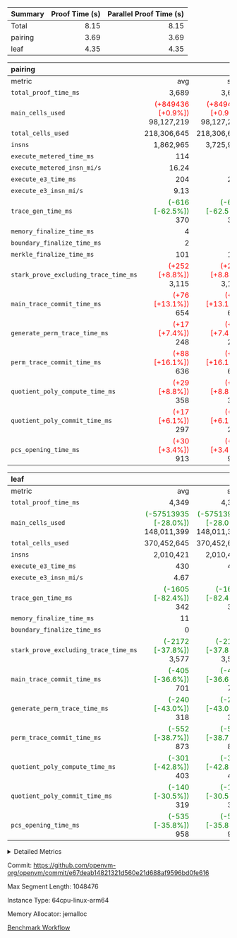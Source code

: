 | Summary | Proof Time (s) | Parallel Proof Time (s) |
|:---|---:|---:|
| Total |  8.15 |  8.15 |
| pairing |  3.69 |  3.69 |
| leaf |  4.35 |  4.35 |


| pairing |||||
|:---|---:|---:|---:|---:|
|metric|avg|sum|max|min|
| `total_proof_time_ms ` |  3,689 |  3,689 |  3,689 |  3,689 |
| `main_cells_used     ` | <span style='color: red'>(+849436 [+0.9%])</span> 98,127,219 | <span style='color: red'>(+849436 [+0.9%])</span> 98,127,219 | <span style='color: red'>(+849436 [+0.9%])</span> 98,127,219 | <span style='color: red'>(+849436 [+0.9%])</span> 98,127,219 |
| `total_cells_used    ` |  218,306,645 |  218,306,645 |  218,306,645 |  218,306,645 |
| `insns               ` |  1,862,965 |  3,725,930 |  1,862,965 |  1,862,965 |
| `execute_metered_time_ms` |  114 | -          | -          | -          |
| `execute_metered_insn_mi/s` |  16.24 | -          |  16.24 |  16.24 |
| `execute_e3_time_ms  ` |  204 |  204 |  204 |  204 |
| `execute_e3_insn_mi/s` |  9.13 | -          |  9.13 |  9.13 |
| `trace_gen_time_ms   ` | <span style='color: green'>(-616 [-62.5%])</span> 370 | <span style='color: green'>(-616 [-62.5%])</span> 370 | <span style='color: green'>(-616 [-62.5%])</span> 370 | <span style='color: green'>(-616 [-62.5%])</span> 370 |
| `memory_finalize_time_ms` |  4 |  4 |  4 |  4 |
| `boundary_finalize_time_ms` |  2 |  2 |  2 |  2 |
| `merkle_finalize_time_ms` |  101 |  101 |  101 |  101 |
| `stark_prove_excluding_trace_time_ms` | <span style='color: red'>(+252 [+8.8%])</span> 3,115 | <span style='color: red'>(+252 [+8.8%])</span> 3,115 | <span style='color: red'>(+252 [+8.8%])</span> 3,115 | <span style='color: red'>(+252 [+8.8%])</span> 3,115 |
| `main_trace_commit_time_ms` | <span style='color: red'>(+76 [+13.1%])</span> 654 | <span style='color: red'>(+76 [+13.1%])</span> 654 | <span style='color: red'>(+76 [+13.1%])</span> 654 | <span style='color: red'>(+76 [+13.1%])</span> 654 |
| `generate_perm_trace_time_ms` | <span style='color: red'>(+17 [+7.4%])</span> 248 | <span style='color: red'>(+17 [+7.4%])</span> 248 | <span style='color: red'>(+17 [+7.4%])</span> 248 | <span style='color: red'>(+17 [+7.4%])</span> 248 |
| `perm_trace_commit_time_ms` | <span style='color: red'>(+88 [+16.1%])</span> 636 | <span style='color: red'>(+88 [+16.1%])</span> 636 | <span style='color: red'>(+88 [+16.1%])</span> 636 | <span style='color: red'>(+88 [+16.1%])</span> 636 |
| `quotient_poly_compute_time_ms` | <span style='color: red'>(+29 [+8.8%])</span> 358 | <span style='color: red'>(+29 [+8.8%])</span> 358 | <span style='color: red'>(+29 [+8.8%])</span> 358 | <span style='color: red'>(+29 [+8.8%])</span> 358 |
| `quotient_poly_commit_time_ms` | <span style='color: red'>(+17 [+6.1%])</span> 297 | <span style='color: red'>(+17 [+6.1%])</span> 297 | <span style='color: red'>(+17 [+6.1%])</span> 297 | <span style='color: red'>(+17 [+6.1%])</span> 297 |
| `pcs_opening_time_ms ` | <span style='color: red'>(+30 [+3.4%])</span> 913 | <span style='color: red'>(+30 [+3.4%])</span> 913 | <span style='color: red'>(+30 [+3.4%])</span> 913 | <span style='color: red'>(+30 [+3.4%])</span> 913 |

| leaf |||||
|:---|---:|---:|---:|---:|
|metric|avg|sum|max|min|
| `total_proof_time_ms ` |  4,349 |  4,349 |  4,349 |  4,349 |
| `main_cells_used     ` | <span style='color: green'>(-57513935 [-28.0%])</span> 148,011,399 | <span style='color: green'>(-57513935 [-28.0%])</span> 148,011,399 | <span style='color: green'>(-57513935 [-28.0%])</span> 148,011,399 | <span style='color: green'>(-57513935 [-28.0%])</span> 148,011,399 |
| `total_cells_used    ` |  370,452,645 |  370,452,645 |  370,452,645 |  370,452,645 |
| `insns               ` |  2,010,421 |  2,010,421 |  2,010,421 |  2,010,421 |
| `execute_e3_time_ms  ` |  430 |  430 |  430 |  430 |
| `execute_e3_insn_mi/s` |  4.67 | -          |  4.67 |  4.67 |
| `trace_gen_time_ms   ` | <span style='color: green'>(-1605 [-82.4%])</span> 342 | <span style='color: green'>(-1605 [-82.4%])</span> 342 | <span style='color: green'>(-1605 [-82.4%])</span> 342 | <span style='color: green'>(-1605 [-82.4%])</span> 342 |
| `memory_finalize_time_ms` |  11 |  11 |  11 |  11 |
| `boundary_finalize_time_ms` |  0 |  0 |  0 |  0 |
| `stark_prove_excluding_trace_time_ms` | <span style='color: green'>(-2172 [-37.8%])</span> 3,577 | <span style='color: green'>(-2172 [-37.8%])</span> 3,577 | <span style='color: green'>(-2172 [-37.8%])</span> 3,577 | <span style='color: green'>(-2172 [-37.8%])</span> 3,577 |
| `main_trace_commit_time_ms` | <span style='color: green'>(-405 [-36.6%])</span> 701 | <span style='color: green'>(-405 [-36.6%])</span> 701 | <span style='color: green'>(-405 [-36.6%])</span> 701 | <span style='color: green'>(-405 [-36.6%])</span> 701 |
| `generate_perm_trace_time_ms` | <span style='color: green'>(-240 [-43.0%])</span> 318 | <span style='color: green'>(-240 [-43.0%])</span> 318 | <span style='color: green'>(-240 [-43.0%])</span> 318 | <span style='color: green'>(-240 [-43.0%])</span> 318 |
| `perm_trace_commit_time_ms` | <span style='color: green'>(-552 [-38.7%])</span> 873 | <span style='color: green'>(-552 [-38.7%])</span> 873 | <span style='color: green'>(-552 [-38.7%])</span> 873 | <span style='color: green'>(-552 [-38.7%])</span> 873 |
| `quotient_poly_compute_time_ms` | <span style='color: green'>(-301 [-42.8%])</span> 403 | <span style='color: green'>(-301 [-42.8%])</span> 403 | <span style='color: green'>(-301 [-42.8%])</span> 403 | <span style='color: green'>(-301 [-42.8%])</span> 403 |
| `quotient_poly_commit_time_ms` | <span style='color: green'>(-140 [-30.5%])</span> 319 | <span style='color: green'>(-140 [-30.5%])</span> 319 | <span style='color: green'>(-140 [-30.5%])</span> 319 | <span style='color: green'>(-140 [-30.5%])</span> 319 |
| `pcs_opening_time_ms ` | <span style='color: green'>(-535 [-35.8%])</span> 958 | <span style='color: green'>(-535 [-35.8%])</span> 958 | <span style='color: green'>(-535 [-35.8%])</span> 958 | <span style='color: green'>(-535 [-35.8%])</span> 958 |



<details>
<summary>Detailed Metrics</summary>

|  | keygen_time_ms | commit_exe_time_ms | app proof_time_ms | agg_layer_time_ms |
| --- | --- | --- | --- |
|  | 48 | 9 | 4,106 | 5,499 | 

| group | single_leaf_agg_time_ms | prove_segment_time_ms | num_children | memory_to_vec_partition_time_ms | insns | fri.log_blowup | execute_metered_time_ms | execute_metered_insn_mi/s | compute_user_public_values_proof_time_ms |
| --- | --- | --- | --- | --- | --- | --- | --- | --- | --- |
| leaf | 5,497 |  | 1 |  |  | 1 |  |  |  | 
| pairing |  | 3,945 |  | 6 | 1,862,965 | 1 | 114 | 16.24 | 39 | 

| group | air_name | quotient_deg | interactions | constraints |
| --- | --- | --- | --- | --- |
| leaf | AccessAdapterAir<2> | 2 | 5 | 12 | 
| leaf | AccessAdapterAir<4> | 2 | 5 | 12 | 
| leaf | AccessAdapterAir<8> | 2 | 5 | 12 | 
| leaf | FriReducedOpeningAir | 2 | 39 | 71 | 
| leaf | JalRangeCheckAir | 2 | 9 | 14 | 
| leaf | NativePoseidon2Air<BabyBearParameters>, 1> | 2 | 136 | 572 | 
| leaf | PhantomAir | 2 | 3 | 5 | 
| leaf | ProgramAir | 1 | 1 | 4 | 
| leaf | VariableRangeCheckerAir | 1 | 1 | 4 | 
| leaf | VmAirWrapper<AluNativeAdapterAir, FieldArithmeticCoreAir> | 2 | 15 | 27 | 
| leaf | VmAirWrapper<BranchNativeAdapterAir, BranchEqualCoreAir<1> | 2 | 11 | 25 | 
| leaf | VmAirWrapper<NativeAdapterAir<2, 0>, PublicValuesCoreAir> | 2 | 11 | 30 | 
| leaf | VmAirWrapper<NativeLoadStoreAdapterAir<1>, NativeLoadStoreCoreAir<1> | 2 | 15 | 20 | 
| leaf | VmAirWrapper<NativeLoadStoreAdapterAir<4>, NativeLoadStoreCoreAir<4> | 2 | 15 | 20 | 
| leaf | VmAirWrapper<NativeVectorizedAdapterAir<4>, FieldExtensionCoreAir> | 2 | 15 | 27 | 
| leaf | VmConnectorAir | 2 | 5 | 11 | 
| leaf | VolatileBoundaryAir | 2 | 7 | 19 | 
| pairing | AccessAdapterAir<16> | 2 | 5 | 12 | 
| pairing | AccessAdapterAir<2> | 2 | 5 | 12 | 
| pairing | AccessAdapterAir<32> | 2 | 5 | 12 | 
| pairing | AccessAdapterAir<4> | 2 | 5 | 12 | 
| pairing | AccessAdapterAir<8> | 2 | 5 | 12 | 
| pairing | BitwiseOperationLookupAir<8> | 2 | 2 | 4 | 
| pairing | MemoryMerkleAir<8> | 2 | 4 | 39 | 
| pairing | PersistentBoundaryAir<8> | 2 | 3 | 7 | 
| pairing | PhantomAir | 2 | 3 | 5 | 
| pairing | Poseidon2PeripheryAir<BabyBearParameters>, 1> | 2 | 1 | 286 | 
| pairing | ProgramAir | 1 | 1 | 4 | 
| pairing | RangeTupleCheckerAir<2> | 1 | 1 | 4 | 
| pairing | Rv32HintStoreAir | 2 | 18 | 28 | 
| pairing | VariableRangeCheckerAir | 1 | 1 | 4 | 
| pairing | VmAirWrapper<Rv32BaseAluAdapterAir, BaseAluCoreAir<4, 8> | 2 | 20 | 37 | 
| pairing | VmAirWrapper<Rv32BaseAluAdapterAir, LessThanCoreAir<4, 8> | 2 | 18 | 40 | 
| pairing | VmAirWrapper<Rv32BaseAluAdapterAir, ShiftCoreAir<4, 8> | 2 | 24 | 91 | 
| pairing | VmAirWrapper<Rv32BranchAdapterAir, BranchEqualCoreAir<4> | 2 | 11 | 20 | 
| pairing | VmAirWrapper<Rv32BranchAdapterAir, BranchLessThanCoreAir<4, 8> | 2 | 13 | 35 | 
| pairing | VmAirWrapper<Rv32CondRdWriteAdapterAir, Rv32JalLuiCoreAir> | 2 | 10 | 18 | 
| pairing | VmAirWrapper<Rv32IsEqualModAdapterAir<2, 1, 32, 32>, ModularIsEqualCoreAir<32, 4, 8> | 2 | 25 | 225 | 
| pairing | VmAirWrapper<Rv32JalrAdapterAir, Rv32JalrCoreAir> | 2 | 16 | 20 | 
| pairing | VmAirWrapper<Rv32LoadStoreAdapterAir, LoadSignExtendCoreAir<4, 8> | 2 | 18 | 33 | 
| pairing | VmAirWrapper<Rv32LoadStoreAdapterAir, LoadStoreCoreAir<4> | 2 | 17 | 40 | 
| pairing | VmAirWrapper<Rv32MultAdapterAir, DivRemCoreAir<4, 8> | 2 | 25 | 84 | 
| pairing | VmAirWrapper<Rv32MultAdapterAir, MulHCoreAir<4, 8> | 2 | 24 | 31 | 
| pairing | VmAirWrapper<Rv32MultAdapterAir, MultiplicationCoreAir<4, 8> | 2 | 19 | 19 | 
| pairing | VmAirWrapper<Rv32RdWriteAdapterAir, Rv32AuipcCoreAir> | 2 | 12 | 14 | 
| pairing | VmAirWrapper<Rv32VecHeapAdapterAir<1, 2, 2, 32, 32>, FieldExpressionCoreAir> | 2 | 415 | 480 | 
| pairing | VmAirWrapper<Rv32VecHeapAdapterAir<2, 1, 1, 32, 32>, FieldExpressionCoreAir> | 2 | 158 | 190 | 
| pairing | VmAirWrapper<Rv32VecHeapAdapterAir<2, 2, 2, 32, 32>, FieldExpressionCoreAir> | 2 | 428 | 457 | 
| pairing | VmConnectorAir | 2 | 5 | 11 | 

| group | air_name | idx | rows | prep_cols | perm_cols | main_cols | cells |
| --- | --- | --- | --- | --- | --- | --- | --- |
| leaf | AccessAdapterAir<2> | 0 | 1,048,576 |  | 16 | 11 | 28,311,552 | 
| leaf | AccessAdapterAir<4> | 0 | 524,288 |  | 16 | 13 | 15,204,352 | 
| leaf | AccessAdapterAir<8> | 0 | 16,384 |  | 16 | 17 | 540,672 | 
| leaf | FriReducedOpeningAir | 0 | 1,048,576 |  | 84 | 27 | 116,391,936 | 
| leaf | JalRangeCheckAir | 0 | 65,536 |  | 28 | 12 | 2,621,440 | 
| leaf | NativePoseidon2Air<BabyBearParameters>, 1> | 0 | 131,072 |  | 312 | 398 | 93,061,120 | 
| leaf | PhantomAir | 0 | 32,768 |  | 12 | 6 | 589,824 | 
| leaf | ProgramAir | 0 | 524,288 |  | 8 | 10 | 9,437,184 | 
| leaf | VariableRangeCheckerAir | 0 | 262,144 | 2 | 8 | 1 | 2,359,296 | 
| leaf | VmAirWrapper<AluNativeAdapterAir, FieldArithmeticCoreAir> | 0 | 1,048,576 |  | 36 | 29 | 68,157,440 | 
| leaf | VmAirWrapper<BranchNativeAdapterAir, BranchEqualCoreAir<1> | 0 | 262,144 |  | 28 | 23 | 13,369,344 | 
| leaf | VmAirWrapper<NativeAdapterAir<2, 0>, PublicValuesCoreAir> | 0 | 64 |  | 28 | 27 | 3,520 | 
| leaf | VmAirWrapper<NativeLoadStoreAdapterAir<1>, NativeLoadStoreCoreAir<1> | 0 | 524,288 |  | 40 | 21 | 31,981,568 | 
| leaf | VmAirWrapper<NativeLoadStoreAdapterAir<4>, NativeLoadStoreCoreAir<4> | 0 | 131,072 |  | 40 | 27 | 8,781,824 | 
| leaf | VmAirWrapper<NativeVectorizedAdapterAir<4>, FieldExtensionCoreAir> | 0 | 262,144 |  | 36 | 38 | 19,398,656 | 
| leaf | VmConnectorAir | 0 | 2 | 1 | 16 | 5 | 42 | 
| leaf | VolatileBoundaryAir | 0 | 262,144 |  | 20 | 12 | 8,388,608 | 

| group | air_name | segment | rows | prep_cols | perm_cols | main_cols | cells |
| --- | --- | --- | --- | --- | --- | --- | --- |
| pairing | AccessAdapterAir<16> | 0 | 262,144 |  | 16 | 25 | 10,747,904 | 
| pairing | AccessAdapterAir<32> | 0 | 131,072 |  | 16 | 41 | 7,471,104 | 
| pairing | AccessAdapterAir<8> | 0 | 524,288 |  | 16 | 17 | 17,301,504 | 
| pairing | BitwiseOperationLookupAir<8> | 0 | 65,536 | 3 | 8 | 2 | 655,360 | 
| pairing | MemoryMerkleAir<8> | 0 | 32,768 |  | 16 | 32 | 1,572,864 | 
| pairing | PersistentBoundaryAir<8> | 0 | 32,768 |  | 12 | 20 | 1,048,576 | 
| pairing | PhantomAir | 0 | 1 |  | 12 | 6 | 18 | 
| pairing | Poseidon2PeripheryAir<BabyBearParameters>, 1> | 0 | 32,768 |  | 8 | 300 | 10,092,544 | 
| pairing | ProgramAir | 0 | 32,768 |  | 8 | 10 | 589,824 | 
| pairing | RangeTupleCheckerAir<2> | 0 | 524,288 | 2 | 8 | 1 | 4,718,592 | 
| pairing | Rv32HintStoreAir | 0 | 256 |  | 44 | 32 | 19,456 | 
| pairing | VariableRangeCheckerAir | 0 | 262,144 | 2 | 8 | 1 | 2,359,296 | 
| pairing | VmAirWrapper<Rv32BaseAluAdapterAir, BaseAluCoreAir<4, 8> | 0 | 1,048,576 |  | 52 | 36 | 92,274,688 | 
| pairing | VmAirWrapper<Rv32BaseAluAdapterAir, LessThanCoreAir<4, 8> | 0 | 65,536 |  | 40 | 37 | 5,046,272 | 
| pairing | VmAirWrapper<Rv32BaseAluAdapterAir, ShiftCoreAir<4, 8> | 0 | 2,048 |  | 52 | 53 | 215,040 | 
| pairing | VmAirWrapper<Rv32BranchAdapterAir, BranchEqualCoreAir<4> | 0 | 262,144 |  | 28 | 26 | 14,155,776 | 
| pairing | VmAirWrapper<Rv32BranchAdapterAir, BranchLessThanCoreAir<4, 8> | 0 | 131,072 |  | 32 | 32 | 8,388,608 | 
| pairing | VmAirWrapper<Rv32CondRdWriteAdapterAir, Rv32JalLuiCoreAir> | 0 | 8,192 |  | 28 | 18 | 376,832 | 
| pairing | VmAirWrapper<Rv32IsEqualModAdapterAir<2, 1, 32, 32>, ModularIsEqualCoreAir<32, 4, 8> | 0 | 32 |  | 56 | 166 | 7,104 | 
| pairing | VmAirWrapper<Rv32JalrAdapterAir, Rv32JalrCoreAir> | 0 | 65,536 |  | 36 | 28 | 4,194,304 | 
| pairing | VmAirWrapper<Rv32LoadStoreAdapterAir, LoadStoreCoreAir<4> | 0 | 1,048,576 |  | 52 | 41 | 97,517,568 | 
| pairing | VmAirWrapper<Rv32MultAdapterAir, MulHCoreAir<4, 8> | 0 | 256 |  | 72 | 39 | 28,416 | 
| pairing | VmAirWrapper<Rv32MultAdapterAir, MultiplicationCoreAir<4, 8> | 0 | 512 |  | 52 | 31 | 42,496 | 
| pairing | VmAirWrapper<Rv32RdWriteAdapterAir, Rv32AuipcCoreAir> | 0 | 32,768 |  | 28 | 20 | 1,572,864 | 
| pairing | VmAirWrapper<Rv32VecHeapAdapterAir<2, 1, 1, 32, 32>, FieldExpressionCoreAir> | 0 | 1,024 |  | 320 | 263 | 596,992 | 
| pairing | VmAirWrapper<Rv32VecHeapAdapterAir<2, 2, 2, 32, 32>, FieldExpressionCoreAir> | 0 | 16,384 |  | 604 | 497 | 18,038,784 | 
| pairing | VmConnectorAir | 0 | 2 | 1 | 16 | 5 | 42 | 

| group | idx | trace_gen_time_ms | total_proof_time_ms | total_cells_used | total_cells | system_trace_gen_time_ms | stark_prove_excluding_trace_time_ms | single_trace_gen_time_ms | quotient_poly_compute_time_ms | quotient_poly_commit_time_ms | perm_trace_commit_time_ms | pcs_opening_time_ms | memory_finalize_time_ms | main_trace_commit_time_ms | main_cells_used | insns | generate_perm_trace_time_ms | execute_e3_time_ms | execute_e3_insn_mi/s | boundary_finalize_time_ms |
| --- | --- | --- | --- | --- | --- | --- | --- | --- | --- | --- | --- | --- | --- | --- | --- | --- | --- | --- | --- | --- |
| leaf | 0 | 342 | 4,349 | 370,452,645 | 418,598,378 | 342 | 3,577 | 2 | 403 | 319 | 873 | 958 | 11 | 701 | 148,011,399 | 2,010,421 | 318 | 430 | 4.67 | 0 | 

| group | idx | trace_height_constraint | weighted_sum | threshold |
| --- | --- | --- | --- | --- |
| leaf | 0 | 0 | 7,274,628 | 2,013,265,921 | 
| leaf | 0 | 1 | 45,531,392 | 2,013,265,921 | 
| leaf | 0 | 2 | 3,637,314 | 2,013,265,921 | 
| leaf | 0 | 3 | 44,859,652 | 2,013,265,921 | 
| leaf | 0 | 4 | 262,144 | 2,013,265,921 | 
| leaf | 0 | 5 | 102,351,562 | 2,013,265,921 | 

| group | segment | trace_gen_time_ms | total_proof_time_ms | total_cells_used | total_cells | system_trace_gen_time_ms | stark_prove_excluding_trace_time_ms | single_trace_gen_time_ms | quotient_poly_compute_time_ms | quotient_poly_commit_time_ms | perm_trace_commit_time_ms | pcs_opening_time_ms | merkle_finalize_time_ms | memory_to_vec_partition_time_ms | memory_finalize_time_ms | main_trace_commit_time_ms | main_cells_used | insns | generate_perm_trace_time_ms | execute_e3_time_ms | execute_e3_insn_mi/s | boundary_finalize_time_ms |
| --- | --- | --- | --- | --- | --- | --- | --- | --- | --- | --- | --- | --- | --- | --- | --- | --- | --- | --- | --- | --- | --- | --- |
| pairing | 0 | 370 | 3,689 | 218,306,645 | 304,931,516 | 370 | 3,115 | 2 | 358 | 297 | 636 | 913 | 101 | 7 | 4 | 654 | 98,127,219 | 1,862,965 | 248 | 204 | 9.13 | 2 | 

| group | segment | trace_height_constraint | weighted_sum | threshold |
| --- | --- | --- | --- | --- |
| pairing | 0 | 0 | 5,382,342 | 2,013,265,921 | 
| pairing | 0 | 1 | 18,152,512 | 2,013,265,921 | 
| pairing | 0 | 2 | 2,691,171 | 2,013,265,921 | 
| pairing | 0 | 3 | 25,000,068 | 2,013,265,921 | 
| pairing | 0 | 4 | 131,072 | 2,013,265,921 | 
| pairing | 0 | 5 | 65,536 | 2,013,265,921 | 
| pairing | 0 | 6 | 6,016,192 | 2,013,265,921 | 
| pairing | 0 | 7 | 4,096 | 2,013,265,921 | 
| pairing | 0 | 8 | 58,426,029 | 2,013,265,921 | 

</details>


Commit: https://github.com/openvm-org/openvm/commit/e67deab14821321d560e21d688af9596bd0fe616

Max Segment Length: 1048476

Instance Type: 64cpu-linux-arm64

Memory Allocator: jemalloc

[Benchmark Workflow](https://github.com/openvm-org/openvm/actions/runs/16810074131)
